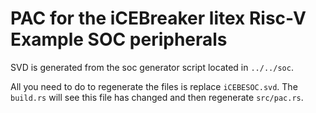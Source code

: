 # PAC for the iCEBreaker litex Risc-V Example SOC peripherals

SVD is generated from the soc generator script located in `../../soc`.

All you need to do to regenerate the files is replace `iCEBESOC.svd`.
The `build.rs` will see this file has changed and then regenerate `src/pac.rs`.
